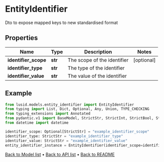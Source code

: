 # EntityIdentifier

Dto to expose mapped keys to new standardised format
## Properties
Name | Type | Description | Notes
------------ | ------------- | ------------- | -------------
**identifier_scope** | **str** | The scope of the identifier | [optional] 
**identifier_type** | **str** | The type of the identifier | 
**identifier_value** | **str** | The value of the identifier | 
## Example

```python
from lusid.models.entity_identifier import EntityIdentifier
from typing import List, Dict, Optional, Any, Union, TYPE_CHECKING
from typing_extensions import Annotated
from pydantic.v1 import BaseModel, StrictStr, StrictInt, StrictBool, StrictFloat, StrictBytes, Field, validator, ValidationError, conlist, constr
from datetime import datetime

identifier_scope: Optional[StrictStr] = "example_identifier_scope"
identifier_type: StrictStr = "example_identifier_type"
identifier_value: StrictStr = "example_identifier_value"
entity_identifier_instance = EntityIdentifier(identifier_scope=identifier_scope, identifier_type=identifier_type, identifier_value=identifier_value)

```

[Back to Model list](../README.md#documentation-for-models) &#8226; [Back to API list](../README.md#documentation-for-api-endpoints) &#8226; [Back to README](../README.md)


